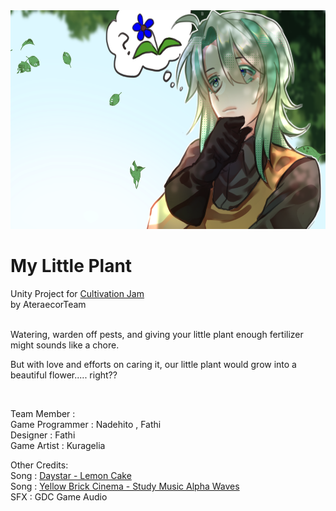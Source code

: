 <img src="Assets/Sprites/Background/title%20screen.png" height=350>

# My Little Plant
Unity Project for [Cultivation Jam](https://itch.io/jam/cultivation "Cultivation Jam")  
by AteraecorTeam

<br>
Watering, warden off pests, and giving your little plant enough fertilizer might sounds like a chore. 

But with love and efforts on caring it, our little plant would grow into a beautiful flower..... right??

<br>

Team Member :  
Game Programmer : Nadehito , Fathi  
Designer :  Fathi  
Game Artist : Kuragelia
<br>

Other Credits:  
Song : [Daystar - Lemon Cake](https://youtu.be/AunAZS5yYmw "Daystar - Lemon Cake")  
Song : [Yellow Brick Cinema - Study Music Alpha Waves](https://youtu.be/WPni755-Krg "Yellow Brick Cinema - Study Music Alpha Waves")  
SFX : GDC Game Audio
